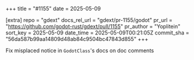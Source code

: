 +++
title = "#1155"
date = 2025-05-09

[extra]
repo = "gdext"
docs_rel_url = "gdext/pr-1155/godot"
pr_url = "https://github.com/godot-rust/gdext/pull/1155"
pr_author = "Yoplitein"
sort_key = 2025-05-09
date_time = 2025-05-09T00:21:05Z
commit_sha = "56da587b99aa14809d48ab84c9504bc47843d855"
+++

Fix misplaced notice in `GodotClass`'s docs on doc comments
